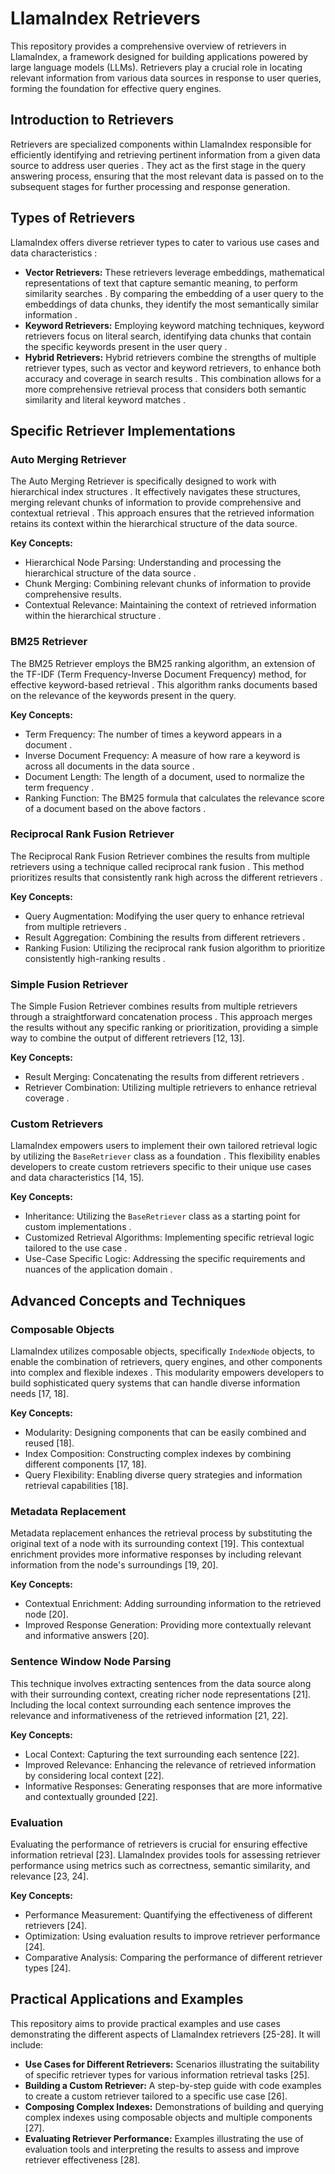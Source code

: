 # LlamaIndex Retrievers

This repository provides a comprehensive overview of retrievers in LlamaIndex, a framework designed for building applications powered by large language models (LLMs). Retrievers play a crucial role in locating relevant information from various data sources in response to user queries, forming the foundation for effective query engines.

## Introduction to Retrievers

Retrievers are specialized components within LlamaIndex responsible for efficiently identifying and retrieving pertinent information from a given data source to address user queries . They act as the first stage in the query answering process, ensuring that the most relevant data is passed on to the subsequent stages for further processing and response generation.

## Types of Retrievers

LlamaIndex offers diverse retriever types to cater to various use cases and data characteristics :

*   **Vector Retrievers:** These retrievers leverage embeddings, mathematical representations of text that capture semantic meaning, to perform similarity searches . By comparing the embedding of a user query to the embeddings of data chunks, they identify the most semantically similar information .
*   **Keyword Retrievers:**  Employing keyword matching techniques, keyword retrievers focus on literal search, identifying data chunks that contain the specific keywords present in the user query .
*   **Hybrid Retrievers:**  Hybrid retrievers combine the strengths of multiple retriever types, such as vector and keyword retrievers, to enhance both accuracy and coverage in search results . This combination allows for a more comprehensive retrieval process that considers both semantic similarity and literal keyword matches .

## Specific Retriever Implementations

### Auto Merging Retriever

The Auto Merging Retriever is specifically designed to work with hierarchical index structures . It effectively navigates these structures, merging relevant chunks of information to provide comprehensive and contextual retrieval . This approach ensures that the retrieved information retains its context within the hierarchical structure of the data source.

**Key Concepts:**

*   Hierarchical Node Parsing: Understanding and processing the hierarchical structure of the data source .
*   Chunk Merging: Combining relevant chunks of information to provide comprehensive results.
*   Contextual Relevance: Maintaining the context of retrieved information within the hierarchical structure .

### BM25 Retriever

The BM25 Retriever employs the BM25 ranking algorithm, an extension of the TF-IDF (Term Frequency-Inverse Document Frequency) method, for effective keyword-based retrieval . This algorithm ranks documents based on the relevance of the keywords present in the query.

**Key Concepts:**

*   Term Frequency: The number of times a keyword appears in a document .
*   Inverse Document Frequency: A measure of how rare a keyword is across all documents in the data source .
*   Document Length: The length of a document, used to normalize the term frequency .
*   Ranking Function: The BM25 formula that calculates the relevance score of a document based on the above factors .

### Reciprocal Rank Fusion Retriever

The Reciprocal Rank Fusion Retriever combines the results from multiple retrievers using a technique called reciprocal rank fusion . This method prioritizes results that consistently rank high across the different retrievers .

**Key Concepts:**

*   Query Augmentation: Modifying the user query to enhance retrieval from multiple retrievers .
*   Result Aggregation: Combining the results from different retrievers .
*   Ranking Fusion: Utilizing the reciprocal rank fusion algorithm to prioritize consistently high-ranking results .

### Simple Fusion Retriever

The Simple Fusion Retriever combines results from multiple retrievers through a straightforward concatenation process . This approach merges the results without any specific ranking or prioritization, providing a simple way to combine the output of different retrievers [12, 13].

**Key Concepts:**

*   Result Merging: Concatenating the results from different retrievers .
*   Retriever Combination: Utilizing multiple retrievers to enhance retrieval coverage .

### Custom Retrievers

LlamaIndex empowers users to implement their own tailored retrieval logic by utilizing the `BaseRetriever` class as a foundation . This flexibility enables developers to create custom retrievers specific to their unique use cases and data characteristics [14, 15].

**Key Concepts:**

*   Inheritance: Utilizing the `BaseRetriever` class as a starting point for custom implementations .
*   Customized Retrieval Algorithms: Implementing specific retrieval logic tailored to the use case .
*   Use-Case Specific Logic: Addressing the specific requirements and nuances of the application domain .

## Advanced Concepts and Techniques

### Composable Objects

LlamaIndex utilizes composable objects, specifically `IndexNode` objects, to enable the combination of retrievers, query engines, and other components into complex and flexible indexes . This modularity empowers developers to build sophisticated query systems that can handle diverse information needs [17, 18].

**Key Concepts:**

*   Modularity: Designing components that can be easily combined and reused [18].
*   Index Composition: Constructing complex indexes by combining different components [17, 18].
*   Query Flexibility: Enabling diverse query strategies and information retrieval capabilities [18].

### Metadata Replacement

Metadata replacement enhances the retrieval process by substituting the original text of a node with its surrounding context [19]. This contextual enrichment provides more informative responses by including relevant information from the node's surroundings [19, 20].

**Key Concepts:**

*   Contextual Enrichment: Adding surrounding information to the retrieved node [20].
*   Improved Response Generation: Providing more contextually relevant and informative answers [20].

### Sentence Window Node Parsing

This technique involves extracting sentences from the data source along with their surrounding context, creating richer node representations [21]. Including the local context surrounding each sentence improves the relevance and informativeness of the retrieved information [21, 22].

**Key Concepts:**

*   Local Context: Capturing the text surrounding each sentence [22].
*   Improved Relevance: Enhancing the relevance of retrieved information by considering local context [22].
*   Informative Responses: Generating responses that are more informative and contextually grounded [22].

### Evaluation

Evaluating the performance of retrievers is crucial for ensuring effective information retrieval [23]. LlamaIndex provides tools for assessing retriever performance using metrics such as correctness, semantic similarity, and relevance [23, 24].

**Key Concepts:**

*   Performance Measurement: Quantifying the effectiveness of different retrievers [24].
*   Optimization: Using evaluation results to improve retriever performance [24].
*   Comparative Analysis: Comparing the performance of different retriever types [24].

## Practical Applications and Examples

This repository aims to provide practical examples and use cases demonstrating the different aspects of LlamaIndex retrievers [25-28]. It will include:

*   **Use Cases for Different Retrievers:** Scenarios illustrating the suitability of specific retriever types for various information retrieval tasks [25].
*   **Building a Custom Retriever:** A step-by-step guide with code examples to create a custom retriever tailored to a specific use case [26].
*   **Composing Complex Indexes:** Demonstrations of building and querying complex indexes using composable objects and multiple components [27].
*   **Evaluating Retriever Performance:** Examples illustrating the use of evaluation tools and interpreting the results to assess and improve retriever effectiveness [28].